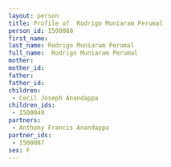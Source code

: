 ```yaml
---
layout: person
title: Profile of  Rodrigo Muniaram Perumal
person_id: I500088
first_name: 
last_name: Rodrigo Muniaram Perumal
full_name:  Rodrigo Muniaram Perumal
mother: 
mother_id: 
father: 
father_id: 
children:
 - Cecil Joseph Anandappa
children_ids:
 - I500049
partners:
 - Anthony Francis Anandappa
partner_ids:
 - I500087
sex: F
---
```


